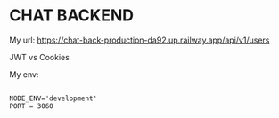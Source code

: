 # CHAT BACKEND
My url: https://chat-back-production-da92.up.railway.app/api/v1/users

  JWT vs Cookies

My env:
```

NODE_ENV='development'
PORT = 3060
```